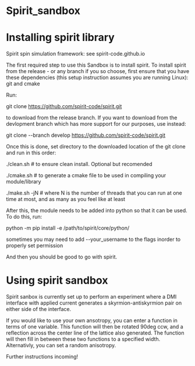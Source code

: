 # Spirit_sandbox
# Installing spirit library
Spirit spin simulation framework: see spirit-code.github.io

The first required step to use this Sandbox is to install spirit. To install spirit from the release - or any branch if you so choose, first ensure that you have these dependencies (this setup instruction assumes you are running Linux):
git and cmake

Run:

git clone https://github.com/spirit-code/spirit.git

to download from the release branch. If you want to download from the devlopment branch which has more support for our purposes, 
use instead:

git clone --branch develop https://github.com/spirit-code/spirit.git

Once this is done, set directory to the downloaded location of the git clone and run in this order:

./clean.sh     # to ensure clean install. Optional but recomended

./cmake.sh     # to generate a cmake file to be used in compiling your module/library

./make.sh -jN  # where N is the number of threads that you can run at one time at most, and as many as you feel like at least

After this, the module needs to be added into python so that it can be used. To do this, run:

python -m pip install -e /path/to/spirit/core/python/

sometimes you may need to add --your_username to the flags inorder to properly set permission

And then you should be good to go with spirit.

# Using spirit sandbox

Spirit sanbox is currently set up to perform an experiment
where a DMI interface with applied current generates a skyrmion-antiskyrmion
pair on either side of the interface.

If you would like to use your own ansotropy, you can enter a function in terms of one variable. This function will then be
rotated 90deg ccw, and a reflection across the center line of the lattice also generated. The function will then fill in between 
these two functions to a specified width.
Alternativly, you can set a random anisotropy.

Further instructions incoming!
